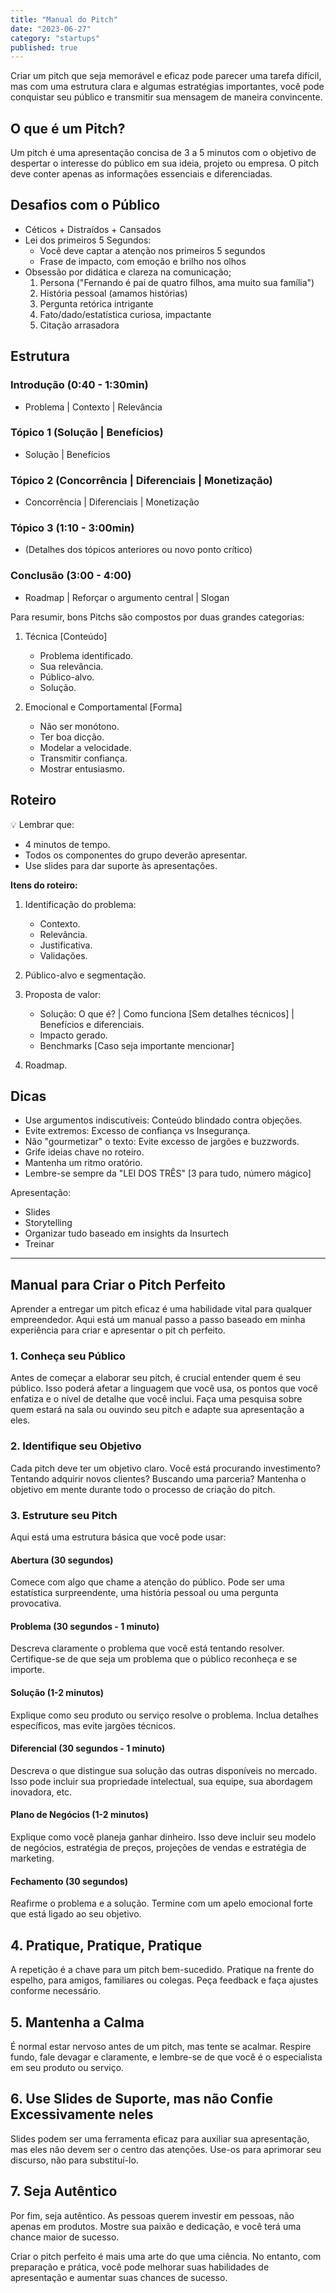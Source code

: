 ```yaml
---
title: "Manual do Pitch"
date: "2023-06-27"
category: "startups"
published: true
---
```


Criar um pitch que seja memorável e eficaz pode parecer uma tarefa difícil, mas com uma estrutura clara e algumas estratégias importantes, você pode conquistar seu público e transmitir sua mensagem de maneira convincente.

## O que é um Pitch?

Um pitch é uma apresentação concisa de 3 a 5 minutos com o objetivo de despertar o interesse do público em sua ideia, projeto ou empresa. O pitch deve conter apenas as informações essenciais e diferenciadas.

## Desafios com o Público

- Céticos + Distraídos + Cansados
- Lei dos primeiros 5 Segundos:
  - Você deve captar a atenção nos primeiros 5 segundos
  - Frase de impacto, com emoção e brilho nos olhos
- Obsessão por didática e clareza na comunicação;
  1. Persona ("Fernando é pai de quatro filhos, ama muito sua família")
  2. História pessoal (amamos histórias)
  3. Pergunta retórica intrigante
  4. Fato/dado/estatística curiosa, impactante
  5. Citação arrasadora

## Estrutura

### Introdução (0:40 - 1:30min)

- Problema | Contexto | Relevância

### Tópico 1 (Solução | Benefícios)

- Solução | Benefícios

### Tópico 2 (Concorrência | Diferenciais | Monetização)

- Concorrência | Diferenciais | Monetização

### Tópico 3 (1:10 - 3:00min)

- (Detalhes dos tópicos anteriores ou novo ponto crítico)

### Conclusão (3:00 - 4:00)

- Roadmap | Reforçar o argumento central | Slogan

Para resumir, bons Pitchs são compostos por duas grandes categorias:

1. Técnica [Conteúdo]

   - Problema identificado.
   - Sua relevância.
   - Público-alvo.
   - Solução.

2. Emocional e Comportamental [Forma]
   - Não ser monótono.
   - Ter boa dicção.
   - Modelar a velocidade.
   - Transmitir confiança.
   - Mostrar entusiasmo.

## Roteiro

💡 Lembrar que:

- 4 minutos de tempo.
- Todos os componentes do grupo deverão apresentar.
- Use slides para dar suporte às apresentações.

**Itens do roteiro:**

1. Identificação do problema:

   - Contexto.
   - Relevância.
   - Justificativa.
   - Validações.

2. Público-alvo e segmentação.

3. Proposta de valor:

   - Solução: O que é? | Como funciona [Sem detalhes técnicos] | Benefícios e diferenciais.
   - Impacto gerado.
   - Benchmarks [Caso seja importante mencionar]

4. Roadmap.

## Dicas

- Use argumentos indiscutíveis: Conteúdo blindado contra objeções.
- Evite extremos: Excesso de confiança vs Insegurança.
- Não "gourmetizar" o texto: Evite excesso de jargões e buzzwords.
- Grife ideias chave no roteiro.
- Mantenha um ritmo oratório.
- Lembre-se sempre da "LEI DOS TRÊS" [3 para tudo, número mágico]

Apresentação:

- Slides
- Storytelling
- Organizar tudo baseado em insights da Insurtech
- Treinar

---

## Manual para Criar o Pitch Perfeito

Aprender a entregar um pitch eficaz é uma habilidade vital para qualquer empreendedor. Aqui está um manual passo a passo baseado em minha experiência para criar e apresentar o pit ch perfeito.

### 1. Conheça seu Público

Antes de começar a elaborar seu pitch, é crucial entender quem é seu público. Isso poderá afetar a linguagem que você usa, os pontos que você enfatiza e o nível de detalhe que você inclui. Faça uma pesquisa sobre quem estará na sala ou ouvindo seu pitch e adapte sua apresentação a eles.

### 2. Identifique seu Objetivo

Cada pitch deve ter um objetivo claro. Você está procurando investimento? Tentando adquirir novos clientes? Buscando uma parceria? Mantenha o objetivo em mente durante todo o processo de criação do pitch.

### 3. Estruture seu Pitch

Aqui está uma estrutura básica que você pode usar:

#### Abertura (30 segundos)

Comece com algo que chame a atenção do público. Pode ser uma estatística surpreendente, uma história pessoal ou uma pergunta provocativa.

#### Problema (30 segundos - 1 minuto)

Descreva claramente o problema que você está tentando resolver. Certifique-se de que seja um problema que o público reconheça e se importe.

#### Solução (1-2 minutos)

Explique como seu produto ou serviço resolve o problema. Inclua detalhes específicos, mas evite jargões técnicos.

#### Diferencial (30 segundos - 1 minuto)

Descreva o que distingue sua solução das outras disponíveis no mercado. Isso pode incluir sua propriedade intelectual, sua equipe, sua abordagem inovadora, etc.

#### Plano de Negócios (1-2 minutos)

Explique como você planeja ganhar dinheiro. Isso deve incluir seu modelo de negócios, estratégia de preços, projeções de vendas e estratégia de marketing.

#### Fechamento (30 segundos)

Reafirme o problema e a solução. Termine com um apelo emocional forte que está ligado ao seu objetivo.

## 4. Pratique, Pratique, Pratique

A repetição é a chave para um pitch bem-sucedido. Pratique na frente do espelho, para amigos, familiares ou colegas. Peça feedback e faça ajustes conforme necessário.

## 5. Mantenha a Calma

É normal estar nervoso antes de um pitch, mas tente se acalmar. Respire fundo, fale devagar e claramente, e lembre-se de que você é o especialista em seu produto ou serviço.

## 6. Use Slides de Suporte, mas não Confie Excessivamente neles

Slides podem ser uma ferramenta eficaz para auxiliar sua apresentação, mas eles não devem ser o centro das atenções. Use-os para aprimorar seu discurso, não para substituí-lo.

## 7. Seja Autêntico

Por fim, seja autêntico. As pessoas querem investir em pessoas, não apenas em produtos. Mostre sua paixão e dedicação, e você terá uma chance maior de sucesso.

Criar o pitch perfeito é mais uma arte do que uma ciência. No entanto, com preparação e prática, você pode melhorar suas habilidades de apresentação e aumentar suas chances de sucesso.
